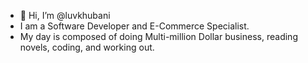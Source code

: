 - 👋 Hi, I’m @luvkhubani
- I am a Software Developer and E-Commerce Specialist.
- My day is composed of doing Multi-million Dollar business, reading novels, coding, and working out.

<!---
luvkhubani/luvkhubani is a ✨ special ✨ repository because its `README.md` (this file) appears on your GitHub profile.
You can click the Preview link to take a look at your changes.
--->
